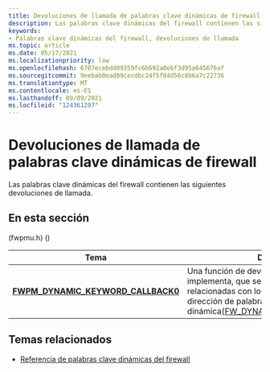 ```yaml
---
title: Devoluciones de llamada de palabras clave dinámicas de firewall
description: Las palabras clave dinámicas del firewall contienen las siguientes devoluciones de llamada.
keywords:
- Palabras clave dinámicas del firewall, devoluciones de llamada
ms.topic: article
ms.date: 05/17/2021
ms.localizationpriority: low
ms.openlocfilehash: 6707ecebdd09359fc6b692a0ebf3d95a645676af
ms.sourcegitcommit: 9eebab0ead09cecdbc24f5f84d56c8b6a7c22736
ms.translationtype: MT
ms.contentlocale: es-ES
ms.lasthandoff: 09/09/2021
ms.locfileid: "124361297"
---
```

# <a name="firewall-dynamic-keywords-callbacks"></a>Devoluciones de llamada de palabras clave dinámicas de firewall

Las palabras clave dinámicas del firewall contienen las siguientes devoluciones de llamada.

## <a name="in-this-section"></a>En esta sección

 (fwpmu.h) ()

| Tema | Descripción |
|-|-|
| [**FWPM_DYNAMIC_KEYWORD_CALLBACK0**](/windows/win32/api/fwpmu/nc-fwpmu-fwpm_dynamic_keyword_callback0) | Una función de devolución de llamada, que se implementa, que se invoca con notificaciones relacionadas con los cambios en los objetos de dirección de palabra clave dinámica[(FW_DYNAMIC_KEYWORD_ADDRESS0](/windows/win32/api/netfw/ns-netfw-fw_dynamic_keyword_address0)). |

## <a name="related-topics"></a>Temas relacionados

* [Referencia de palabras clave dinámicas del firewall](firewall-dynamic-keywords-reference.md)
